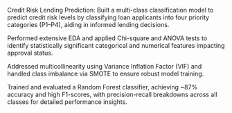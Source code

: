 Credit Risk Lending Prediction:
Built a multi-class classification model to predict credit risk levels by classifying loan applicants into four priority categories (P1–P4), aiding in informed lending decisions.

Performed extensive EDA and applied Chi-square and ANOVA tests to identify statistically significant categorical and numerical features impacting approval status.

Addressed multicollinearity using Variance Inflation Factor (VIF) and handled class imbalance via SMOTE to ensure robust model training.

Trained and evaluated a Random Forest classifier, achieving ~87% accuracy and high F1-scores, with precision-recall breakdowns across all classes for detailed performance insights.
